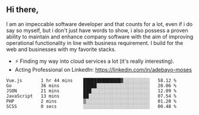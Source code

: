 ## Hi there,

I am an impeccable software developer and that counts for a lot, even if i do say so myself, but i don't just have words to show, i also possess a proven ability to maintain and enhance company software with the aim of improving operational functionality in line with business requirement. I build for the web and businesses with my favorite stacks.
- ⚡ Finding my way into cloud services a lot (it's really interesting).
- Acting Professional on LinkedIn: https://linkedin.com/in/adebayo-moses

<!--START_SECTION:waka-->

```text
Vue.js       1 hr 44 mins    ██████████████▓░░░░░░░░░░   58.12 %
Go           36 mins         █████░░░░░░░░░░░░░░░░░░░░   20.06 %
JSON         21 mins         ███░░░░░░░░░░░░░░░░░░░░░░   12.09 %
JavaScript   13 mins         ██░░░░░░░░░░░░░░░░░░░░░░░   07.54 %
PHP          2 mins          ▒░░░░░░░░░░░░░░░░░░░░░░░░   01.20 %
SCSS         0 secs          ░░░░░░░░░░░░░░░░░░░░░░░░░   00.48 %
```

<!--END_SECTION:waka-->
